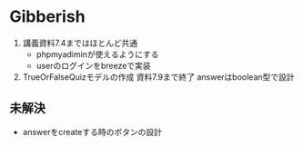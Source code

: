 # Gibberish
1. 講義資料7.4まではほとんど共通 
    - phpmyadiminが使えるようにする
    - userのログインをbreezeで実装
2. TrueOrFalseQuizモデルの作成
    資料7.9まで終了 
    answerはboolean型で設計

## 未解決
- answerをcreateする時のボタンの設計 
